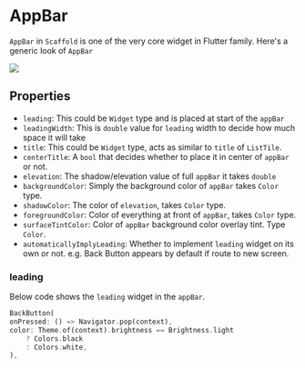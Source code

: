# AppBar
`AppBar` in `Scaffold` is one of the very core widget in Flutter family. Here's a generic look of `AppBar`


<img src="https://user-images.githubusercontent.com/43790152/172355409-aa7591f8-d285-41a9-b49c-3e09b715176d.png">

## Properties
- `leading`: This could be `Widget` type and is placed at start of the `appBar`
- `leadingWidth`: This is `double` value for `leading` width to decide how much space it will take
- `title`: This could be `Widget` type, acts as similar to `title` of `ListTile`.
- `centerTitle`: A `bool` that decides whether to place it in center of `appBar` or not.
- `elevation`: The shadow/elevation value of full `appBar` it takes `double`
- `backgroundColor`: Simply the background color of `appBar` takes `Color` type.
- `shadowColor`: The color of `elevation`, takes `Color` type.
- `foregroundColor`: Color of everything at front of `appBar`, takes `Color` type.
- `surfaceTintColor`: Color of `appBar` background color overlay tint. Type `Color`.
- `automaticallyImplyLeading`: Whether to implement `leading` widget on its own or not. e.g. Back Button appears by default if route to new screen.

### leading
Below code shows the `leading` widget in the `appBar`.

```dart
BackButton(
onPressed: () => Navigator.pop(context),
color: Theme.of(context).brightness == Brightness.light
    ? Colors.black
    : Colors.white,
),
```
